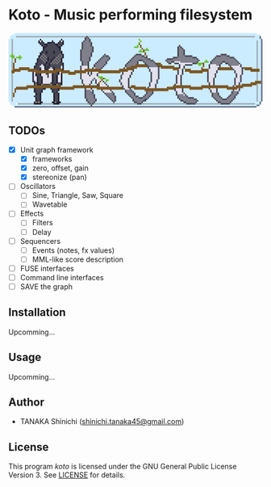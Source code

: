 # Koto - Music performing filesystem

![koto logo](koto-logo.gif)

## TODOs

- [x] Unit graph framework
    - [x] frameworks
    - [x] zero, offset, gain
    - [x] stereonize (pan)
- [ ] Oscillators
    - [ ] Sine, Triangle, Saw, Square
    - [ ] Wavetable
- [ ] Effects
    - [ ] Filters
    - [ ] Delay
- [ ] Sequencers
    - [ ] Events (notes, fx values)
    - [ ] MML-like score description
- [ ] FUSE interfaces
- [ ] Command line interfaces
- [ ] SAVE the graph

## Installation

Upcomming...

## Usage

Upcomming...

## Author

- TANAKA Shinichi (<shinichi.tanaka45@gmail.com>)

## License

This program *koto* is licensed under the GNU General Public License Version 3. See [LICENSE](LICENSE) for details.
